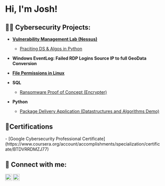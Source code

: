 <h1>Hi, I'm Josh! 
  
<h2>👨‍💻 Cybersecurity Projects:</h2>

- <b>[Vulnerability Management Lab (Nessus)](https://github.com/joshmadakor1/Algorithms-Practice)</b>
  - [Praciting DS & Algos in Python](https://github.com/joshmadakor1/Algorithms-Practice)
- <b>Windows EventLog: Failed RDP Logins Source IP to full GeoData Conversion</b>
 
- <b>[File Permissions in Linux](https://github.com/josh-kell/File_Permissions_in_Linux/blob/main/README.md)</b>

- <b>SQL</b>
  - [Ransomware Proof of Concept (Encrypter)](https://github.com/joshmadakor1/EncrypterPOC)

- <b>Python</b>
  - [Package Delivery Application (Datastructures and Algorithms Demo)](https://github.com/joshmadakor1/Package-Delivery-Pathfinding-Algorithm)

<h2>📃Certifications</h2>
- [Google Cybersecurity Professional Certificate](https://www.coursera.org/account/accomplishments/specialization/certificate/BTDVRRDMZJ77)


<h2> 🤳 Connect with me:</h2>

[<img align="left" alt="JoshMadakor | LinkedIn" width="22px" src="https://cdn.jsdelivr.net/npm/simple-icons@v3/icons/linkedin.svg" />][linkedin]
[<img align="left" alt="JoshMadakor | Instagram" width="22px" src="https://cdn.jsdelivr.net/npm/simple-icons@v3/icons/instagram.svg" />][instagram]

[linkedin]: https://linkedin.com/in/joshmadakor
[instagram]: https://www.instagram.com/joshmadakor/

